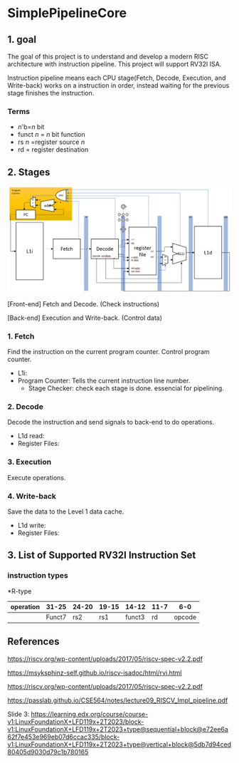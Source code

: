 # SimplePipelineCore


## 1. goal
The goal of this project is to understand and develop a modern RISC architecture with instruction pipeline. This project will support RV32I ISA. 

Instruction pipeline means each CPU stage(Fetch, Decode, Execution, and Write-back) works on a instruction in order, instead waiting for the previous stage finishes the instruction.

### Terms

+ *n*'b=*n* bit
+ funct *n* = *n* bit function
+ rs *n* =register source *n*
+ rd = register destination
<td colspan=2>

## 2. Stages

![image](https://github.com/Enanter/SimplePipelineCore/blob/main/Architecture_Diagram/Oct_3_2023_FDEWDiagram.png)

[Front-end] Fetch and Decode. (Check instructions)

[Back-end] Execution and Write-back. (Control data)

 ### 1.  Fetch 
 Find the instruction on the current program counter. Control program counter.
  * L1i:
  * Program Counter: Tells the current instruction line number.
    * Stage Checker: check each stage is done. essencial for pipelining.
      
 ### 2.  Decode
 Decode the instruction and send signals to back-end to do operations.
  * L1d read:
  * Register Files:
    
 ### 3.  Execution
 Execute operations.

 ### 4.  Write-back
 Save the data to the Level 1 data cache.
  * L1d write:
  * Register Files:


## 3. List of Supported RV32I Instruction Set
### instruction types
*R-type

|operation|31-25|24-20|19-15|14-12|11-7|6-0|
|-------|----|---|---|---|----|-|
||Funct7|rs2|rs1|funct3|rd|opcode|



## References
https://riscv.org/wp-content/uploads/2017/05/riscv-spec-v2.2.pdf

https://msyksphinz-self.github.io/riscv-isadoc/html/rvi.html

https://riscv.org/wp-content/uploads/2017/05/riscv-spec-v2.2.pdf

https://passlab.github.io/CSE564/notes/lecture09_RISCV_Impl_pipeline.pdf

Slide 3: https://learning.edx.org/course/course-v1:LinuxFoundationX+LFD119x+2T2023/block-v1:LinuxFoundationX+LFD119x+2T2023+type@sequential+block@e72ee6a62f7e453e969eb07d6ccac335/block-v1:LinuxFoundationX+LFD119x+2T2023+type@vertical+block@5db7d94ced80405d9030d79c1b780165

